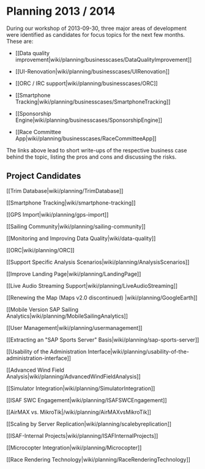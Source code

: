 # Planning 2013 / 2014

During our workshop of 2013-09-30, three major areas of development were identified as candidates for focus topics for the next few months. These are:

* [[Data quality improvement|wiki/planning/businesscases/DataQualityImprovement]]

* [[UI-Renovation|wiki/planning/businesscases/UIRenovation]]

* [[ORC / IRC support|wiki/planning/businesscases/ORC]]

* [[Smartphone Tracking|wiki/planning/businesscases/SmartphoneTracking]]

* [[Sponsorship Engine|wiki/planning/businesscases/SponsorshipEngine]]

* [[Race Committee App|wiki/planning/businesscases/RaceCommitteeApp]]

The links above lead to short write-ups of the respective business case behind the topic, listing the pros and cons and discussing the risks.

## Project Candidates

[[Trim Database|wiki/planning/TrimDatabase]]

[[Smartphone Tracking|wiki/smartphone-tracking]]

[[GPS Import|wiki/planning/gps-import]]

[[Sailing Community|wiki/planning/sailing-community]]

[[Monitoring and Improving Data Quality|wiki/data-quality]]

[[ORC|wiki/planning/ORC]]

[[Support Specific Analysis Scenarios|wiki/planning/AnalysisScenarios]]

[[Improve Landing Page|wiki/planning/LandingPage]]

[[Live Audio Streaming Support|wiki/planning/LiveAudioStreaming]]

[[Renewing the Map (Maps v2.0 discontinued) |wiki/planning/GoogleEarth]]

[[Mobile Version SAP Sailing Analytics|wiki/planning/MobileSailingAnalytics]]

[[User Management|wiki/planning/usermanagement]]

[[Extracting an "SAP Sports Server" Basis|wiki/planning/sap-sports-server]]

[[Usability of the Administration Interface|wiki/planning/usability-of-the-administration-interface]]

[[Advanced Wind Field Analysis|wiki/planning/AdvancedWindFieldAnalysis]]

[[Simulator Integration|wiki/planning/SimulatorIntegration]]

[[ISAF SWC Engagement|wiki/planning/ISAFSWCEngagement]]

[[AirMAX vs. MikroTik|/wiki/planning/AirMAXvsMikroTik]]

[[Scaling by Server Replication|wiki/planning/scalebyreplication]]

[[ISAF-Internal Projects|wiki/planning/ISAFInternalProjects]]

[[Microcopter Integration|wiki/planning/Microcopter]]

[[Race Rendering Technology|wiki/planning/RaceRenderingTechnology]]
